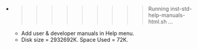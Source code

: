 * >>>>>>>>> Running inst-std-help-manuals-html.sh ...
  * Add user & developer manuals in Help menu.
  * Disk size = 2932692K. Space Used = 72K.
